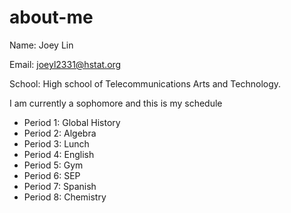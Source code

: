 # about-me
Name: Joey Lin

Email: joeyl2331@hstat.org

School: High school of Telecommunications Arts and Technology.

I am currently a sophomore and this is my schedule

* Period 1: Global History
* Period 2: Algebra 
* Period 3: Lunch
* Period 4: English
* Period 5: Gym
* Period 6: SEP
* Period 7: Spanish
* Period 8: Chemistry 